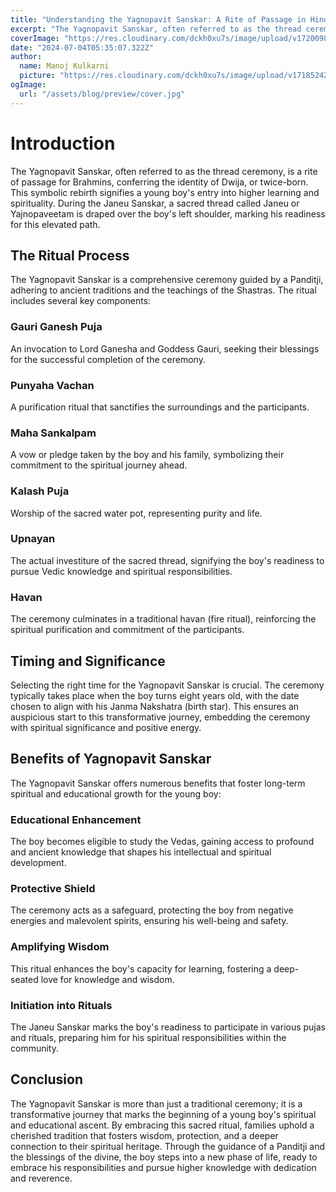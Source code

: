 ```yaml
---
title: "Understanding the Yagnopavit Sanskar: A Rite of Passage in Hindu Tradition"
excerpt: "The Yagnopavit Sanskar, often referred to as the thread ceremony, is a crucial rite of passage for Brahmins in Hindu tradition. This ceremony, which marks the symbolic rebirth of a young boy, signifies his entry into higher learning and spirituality."
coverImage: "https://res.cloudinary.com/dckh0xu7s/image/upload/v1720098415/yagyopaveet_b7dxi8.jpg"
date: "2024-07-04T05:35:07.322Z"
author:
  name: Manoj Kulkarni
  picture: "https://res.cloudinary.com/dckh0xu7s/image/upload/v1718524212/pandit-ji_jmc2gl.jpg"
ogImage:
  url: "/assets/blog/preview/cover.jpg"
---
```



# Introduction

The Yagnopavit Sanskar, often referred to as the thread ceremony, is a rite of passage for Brahmins, conferring the identity of Dwija, or twice-born. This symbolic rebirth signifies a young boy's entry into higher learning and spirituality. During the Janeu Sanskar, a sacred thread called Janeu or Yajnopaveetam is draped over the boy's left shoulder, marking his readiness for this elevated path.

## The Ritual Process

The Yagnopavit Sanskar is a comprehensive ceremony guided by a Panditji, adhering to ancient traditions and the teachings of the Shastras. The ritual includes several key components:

### Gauri Ganesh Puja

An invocation to Lord Ganesha and Goddess Gauri, seeking their blessings for the successful completion of the ceremony.

### Punyaha Vachan

A purification ritual that sanctifies the surroundings and the participants.

### Maha Sankalpam

A vow or pledge taken by the boy and his family, symbolizing their commitment to the spiritual journey ahead.

### Kalash Puja

Worship of the sacred water pot, representing purity and life.

### Upnayan

The actual investiture of the sacred thread, signifying the boy's readiness to pursue Vedic knowledge and spiritual responsibilities.

### Havan

The ceremony culminates in a traditional havan (fire ritual), reinforcing the spiritual purification and commitment of the participants.

## Timing and Significance

Selecting the right time for the Yagnopavit Sanskar is crucial. The ceremony typically takes place when the boy turns eight years old, with the date chosen to align with his Janma Nakshatra (birth star). This ensures an auspicious start to this transformative journey, embedding the ceremony with spiritual significance and positive energy.

## Benefits of Yagnopavit Sanskar

The Yagnopavit Sanskar offers numerous benefits that foster long-term spiritual and educational growth for the young boy:

### Educational Enhancement

The boy becomes eligible to study the Vedas, gaining access to profound and ancient knowledge that shapes his intellectual and spiritual development.

### Protective Shield

The ceremony acts as a safeguard, protecting the boy from negative energies and malevolent spirits, ensuring his well-being and safety.

### Amplifying Wisdom

This ritual enhances the boy's capacity for learning, fostering a deep-seated love for knowledge and wisdom.

### Initiation into Rituals

The Janeu Sanskar marks the boy's readiness to participate in various pujas and rituals, preparing him for his spiritual responsibilities within the community.

## Conclusion

The Yagnopavit Sanskar is more than just a traditional ceremony; it is a transformative journey that marks the beginning of a young boy's spiritual and educational ascent. By embracing this sacred ritual, families uphold a cherished tradition that fosters wisdom, protection, and a deeper connection to their spiritual heritage. Through the guidance of a Panditji and the blessings of the divine, the boy steps into a new phase of life, ready to embrace his responsibilities and pursue higher knowledge with dedication and reverence.